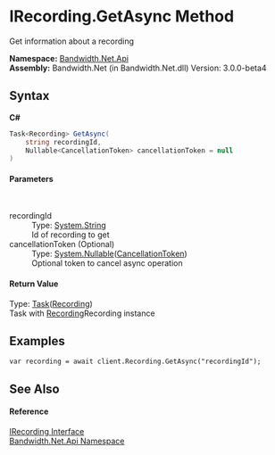 ﻿# IRecording.GetAsync Method 
 

Get information about a recording

**Namespace:**&nbsp;<a href ="N_Bandwidth_Net_Api.md">Bandwidth.Net.Api</a><br />**Assembly:**&nbsp;Bandwidth.Net (in Bandwidth.Net.dll) Version: 3.0.0-beta4

## Syntax

**C#**<br />
``` C#
Task<Recording> GetAsync(
	string recordingId,
	Nullable<CancellationToken> cancellationToken = null
)
```


#### Parameters
&nbsp;<dl><dt>recordingId</dt><dd>Type: <a href="http://msdn2.microsoft.com/en-us/library/s1wwdcbf" target="_blank">System.String</a><br />Id of recording to get</dd><dt>cancellationToken (Optional)</dt><dd>Type: <a href="http://msdn2.microsoft.com/en-us/library/b3h38hb0" target="_blank">System.Nullable</a>(<a href="http://msdn2.microsoft.com/en-us/library/dd384802" target="_blank">CancellationToken</a>)<br />Optional token to cancel async operation</dd></dl>

#### Return Value
Type: <a href="http://msdn2.microsoft.com/en-us/library/dd321424" target="_blank">Task</a>(<a href ="T_Bandwidth_Net_Api_Recording.md">Recording</a>)<br />Task with <a href ="T_Bandwidth_Net_Api_Recording.md">Recording</a>Recording instance

## Examples

```
var recording = await client.Recording.GetAsync("recordingId");
```


## See Also


#### Reference
<a href ="T_Bandwidth_Net_Api_IRecording.md">IRecording Interface</a><br /><a href ="N_Bandwidth_Net_Api.md">Bandwidth.Net.Api Namespace</a><br />
